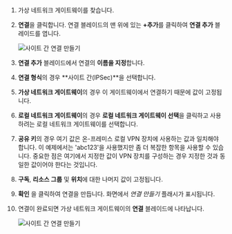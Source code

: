 1. 가상 네트워크 게이트웨이를 찾습니다.
2. **연결**을 클릭합니다. 연결 블레이드의 맨 위에 있는 **+추가**를 클릭하여 **연결 추가** 블레이드를 엽니다.
   
    ![사이트 간 연결 만들기](./media/vpn-gateway-add-site-to-site-connection-s2s-rm-portal-include/connection.png)
3. **연결 추가** 블레이드에서 연결의 **이름을 지정**합니다. 
4. **연결 형식**의 경우 **사이트 간(IPSec)**을 선택합니다.
5. **가상 네트워크 게이트웨이**의 경우 이 게이트웨이에서 연결하기 때문에 값이 고정됩니다.
6. **로컬 네트워크 게이트웨이**의 경우 **로컬 네트워크 게이트웨이 선택**을 클릭하고 사용하려는 로컬 네트워크 게이트웨이를 선택합니다. 
7. **공유 키**의 경우 여기 값은 온-프레미스 로컬 VPN 장치에 사용하는 값과 일치해야 합니다. 이 예제에서는 'abc123'을 사용했지만 좀 더 복잡한 항목을 사용할 수 있습니다. 중요한 점은 여기에서 지정한 값이 VPN 장치를 구성하는 경우 지정한 것과 동일한 값이어야 한다는 것입니다.
8. **구독**, **리소스 그룹** 및 **위치**에 대한 나머지 값이 고정됩니다.
9. **확인** 을 클릭하여 연결을 만듭니다. 화면에서 *연결 만들기* 플래시가 표시됩니다.
10. 연결이 완료되면 가상 네트워크 게이트웨이의 **연결** 블레이드에 나타납니다.
    
    ![사이트 간 연결 만들기](./media/vpn-gateway-add-site-to-site-connection-s2s-rm-portal-include/connectionstatus450.png)

